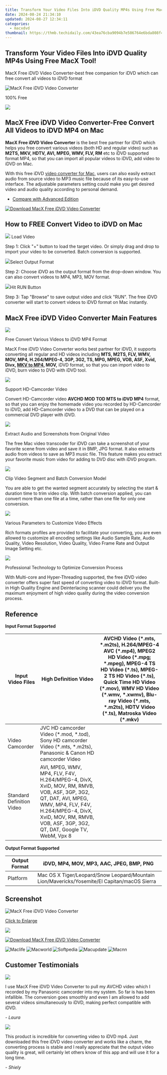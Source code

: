```yaml
---
title: Transform Your Video Files Into iDVD Quality MP4s Using Free MacX Tool!
date: 2024-08-24 21:34:10
updated: 2024-08-27 12:34:11
categories:
  - macxdvd
thumbnail: https://thmb.techidaily.com/43ea76cba9094b7e586764e6bda808f45025f38856a330aa448f0606df3e468d.jpg
---
```


## Transform Your Video Files Into iDVD Quality MP4s Using Free MacX Tool!

MacX Free iDVD Video Converter-best free companion for iDVD which can free convert all videos to iDVD format

![MacX Free iDVD Video Converter](https://www.macxdvd.com/idvd-video-converter-free/../face/free-idvd-converter-mac-pic.jpg) 

100% Free

![](https://www.macxdvd.com/idvd-video-converter-free/../image-jp/flag.png) 

## MacX Free iDVD Video Converter-Free Convert All Videos to iDVD MP4 on Mac

**MacX Free iDVD Video Converter** is the best free partner for iDVD which helps you free convert various videos (both HD and regular video) such as **M2TS, MKV, HDTV, AVI, MPEG, WMV, FLV, RM** etc to iDVD supported format MP4, so that you can import all popular videos to iDVD, add video to iDVD on Mac.

With this free iDVD [video converter for Mac](https://tools.techidaily.com/macxdvd/products/), users can also easily extract audio from source video to MP3 music file because of its easy-to-use interface. The adjustable parameters setting could make you get desired video and audio quality according to personal demand. 

* [Compare with Advanced Edition](https://tools.techidaily.com/macxdvd/products/)

[![Download MacX Free iDVD Video Converter](https://www.macxdvd.com/idvd-video-converter-free/../image/bottom-download-big.jpg)](https://www.macxdvd.com/download/macx-free-idvd-video-converter.dmg)

## How to FREE Convert Video to iDVD on Mac

![](https://www.macxdvd.com/idvd-video-converter-free/../i-pic/1.png) Load Video 

Step 1: Click "+" button to load the target video. Or simply drag and drop to import your video to be converted. Batch conversion is supported.

![](https://www.macxdvd.com/idvd-video-converter-free/../i-pic/2.png)Select Output Format 

Step 2: Choose iDVD as the output format from the drop-down window. You can also convert videos to MP4, MP3, MOV format.

![](https://www.macxdvd.com/idvd-video-converter-free/../i-pic/3.png)Hit RUN Button

Step 3: Tap "Browse" to save output video and click "RUN". The free iDVD converter will start to convert videos to iDVD format on Mac instantly. 

## MacX Free iDVD Video Converter Main Features

![](https://www.macxdvd.com/idvd-video-converter-free/image/1.jpg) 

Free Convert Various Videos to iDVD MP4 Format

MacX Free iDVD Video Converter works best partner for iDVD, it supports converting all regular and HD videos including **MTS, M2TS, FLV, WMV, MOV, MP4, H.264/MPEG-4, 3GP, 3G2, TS, MPG, MPEG, VOB, ASF, Xvid, Divx, [MKV to MP4](https://tools.techidaily.com/macxdvd/products/), MOV,**  iDVD format, so that you can import video to iDVD, burn video to DVD with iDVD tool. 

![](https://www.macxdvd.com/idvd-video-converter-free/image/2.jpg) 

Support HD-Camcorder Video

Convert HD-Camcorder video **AVCHD MOD TOD MTS to iDVD MP4** format, so that you can enjoy the homemade video you recorded by HD-Camcorder to iDVD, add HD-Camcorder video to a DVD that can be played on a commercial DVD player with iDVD.

![](https://www.macxdvd.com/idvd-video-converter-free/image/3.jpg) 

Extract Audio and Screenshots from Original Video

The free Mac video transcoder for iDVD can take a screenshot of your favorite scene from video and save it in BMP, JPG format. It also extracts audio from videos to save as MP3 music file. This feature makes you extract your favorite music from video for adding to DVD disc with iDVD program.

![](https://www.macxdvd.com/idvd-video-converter-free/image/4.jpg) 

Clip Video Segment and Batch Conversion Model

You are able to get the wanted segment accurately by selecting the start & duration time to trim video clip. With batch conversion applied, you can convert more than one file at a time, rather than one file for only one conversion.

![](https://www.macxdvd.com/idvd-video-converter-free/image/5.jpg) 

Various Parameters to Customize Video Effects

Rich formats profiles are provided to facilitate your converting, you are even allowed to customize all encoding settings like Audio Sample Rate, Audio Quality, Video Resolution, Video Quality, Video Frame Rate and Output Image Setting etc.

![](https://www.macxdvd.com/idvd-video-converter-free/image/6.jpg) 

Professional Technology to Optimize Conversion Process

With Multi-core and Hyper-Threading supported, the free iDVD video converter offers super fast speed of converting video to iDVD format. Built-in High Quality Engine and Deinterlacing scanner could deliver you the maximum enjoyment of high video quality during the video conversion process.

## Reference

**Input Format Supported**

| Input Video Files         | High Definition Video                                                                                                                                                                                                            | AVCHD Video (\*.mts, \*.m2ts), H.264/MPEG-4 AVC (\*.mp4), MPEG2 HD Video (\*.mpg; \*.mpeg), MPEG-4 TS HD Video (\*.ts), MPEG-2 TS HD Video (\*.ts), Quick Time HD Video (\*.mov), WMV HD Video (\*.wmv, \*.xwmv), Blu-ray Video (\*.mts, \*.m2ts), HDTV Video (\*.ts), Matroska Video (\*.mkv) |
| ------------------------- | -------------------------------------------------------------------------------------------------------------------------------------------------------------------------------------------------------------------------------- | ---------------------------------------------------------------------------------------------------------------------------------------------------------------------------------------------------------------------------------------------------------------------------------------------- |
| Video Camcorder           | JVC HD camcorder Video (\*.mod, \*.tod), Sony HD camcorder Video (\*.mts, \*.m2ts), Panasonic & Canon HD camcorder Video                                                                                                         |                                                                                                                                                                                                                                                                                                |
| Standard Definition Video | AVI, MPEG, WMV, MP4, FLV, F4V, H.264/MPEG-4, DivX, XviD, MOV, RM, RMVB, VOB, ASF, 3GP, 3G2, QT, DAT, AVI, MPEG, WMV, MP4, FLV, F4V, H.264/MPEG-4, DivX, XviD, MOV, RM, RMVB, VOB, ASF, 3GP, 3G2, QT, DAT, Google TV, WebM, Vpx 8 |                                                                                                                                                                                                                                                                                                |

**Output Format Supported**

| Output Format | iDVD, MP4, MOV, MP3, AAC, JPEG, BMP, PNG                                                     |
| ------------- | -------------------------------------------------------------------------------------------- |
| Platform      | Mac OS X Tiger/Leopard/Snow Leopard/Mountain Lion/Mavericks/Yosemite/El Capitan/macOS Sierra |

## Screenshot

![MacX Free iDVD Video Converter](https://www.macxdvd.com/idvd-video-converter-free/image/screenshot.png)

[Click to Enlarge](https://tools.techidaily.com/macxdvd/products/)

![](https://www.macxdvd.com/idvd-video-converter-free/image/screenshot_02.png) 

[![Download MacX Free iDVD Video Converter](https://www.macxdvd.com/idvd-video-converter-free/../image/bottom-download-big.jpg)](https://www.macxdvd.com/download/macx-free-idvd-video-converter.dmg)

![Maclife](https://www.macxdvd.com/idvd-video-converter-free/../i-pic/maclife.gif) ![Macworld](https://www.macxdvd.com/idvd-video-converter-free/../i-pic/macworld.gif) ![Softpedia](https://www.macxdvd.com/idvd-video-converter-free/../i-pic/softpedia.gif) ![Macupdate](https://www.macxdvd.com/idvd-video-converter-free/../i-pic/macupdate.gif) ![Macnn](https://www.macxdvd.com/idvd-video-converter-free/../i-pic/macnn.gif) 

## Customer Testimonials

![](https://www.macxdvd.com/idvd-video-converter-free/../image/customer-ico.jpg) 

I use MacX Free iDVD Video Converter to pull my AVCHD video which I recorded by my Panasonic camcorder into my system. So far is has been infallible. The conversion goes smoothly and even I am allowed to add several videos simultaneously to iDVD, making perfect compatible with iDVD.

_\- Laura_ 

![](https://www.macxdvd.com/idvd-video-converter-free/../image/customer-ico.jpg) 

This product is incredible for converting video to iDVD mp4\. Just downloaded this free iDVD video converter and works like a charm, the converting process is stable and I really appreciate that the output video quality is great, will certainly let others know of this app and will use it for a long time.

_\- Shiely_

<ins class="adsbygoogle"
     style="display:block"
     data-ad-format="autorelaxed"
     data-ad-client="ca-pub-7571918770474297"
     data-ad-slot="1223367746"></ins>



<ins class="adsbygoogle"
     style="display:block"
     data-ad-client="ca-pub-7571918770474297"
     data-ad-slot="8358498916"
     data-ad-format="auto"
     data-full-width-responsive="true"></ins>
